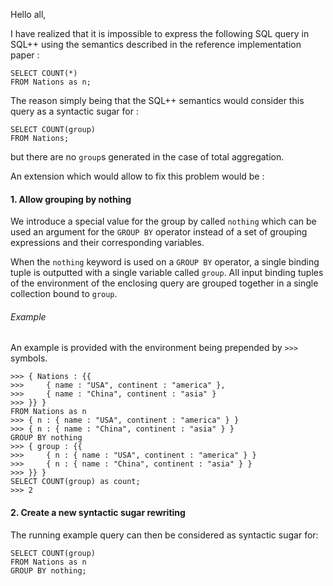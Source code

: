 Hello all,

I have realized that it is impossible to express the following SQL query in SQL++ using the semantics described in the reference implementation paper :

```
SELECT COUNT(*)
FROM Nations as n;
```
The reason simply being that the SQL++ semantics would consider this query as a syntactic sugar for :

```
SELECT COUNT(group)
FROM Nations;
```

but there are no `group`s generated in the case of total aggregation.

An extension which would allow to fix this problem would be :


#### 1. Allow grouping by nothing

We introduce a special value for the group by called `nothing` which can be used an argument for the `GROUP BY` operator instead of a set of grouping expressions and their corresponding variables.

When the `nothing` keyword is used on a `GROUP BY` operator, a single binding tuple is outputted with a single variable called `group`. All input binding tuples of the environment of the enclosing query are grouped together in a single collection bound to `group`.

###### Example

An example is provided with the environment being prepended by `>>>` symbols.

````
>>> { Nations : {{
>>> 	{ name : "USA", continent : "america" },
>>>		{ name : "China", continent : "asia" } 
>>> }} }
FROM Nations as n
>>>	{ n : { name : "USA", continent : "america" } }
>>>	{ n : { name : "China", continent : "asia" } }
GROUP BY nothing
>>>	{ group : {{ 
>>>		{ n : { name : "USA", continent : "america" } }
>>>		{ n : { name : "China", continent : "asia" } }
>>> }} }
SELECT COUNT(group) as count;
>>> 2
````

#### 2. Create a new syntactic sugar rewriting

The running example query can then be considered as syntactic sugar for:

```
SELECT COUNT(group)
FROM Nations as n
GROUP BY nothing;
```